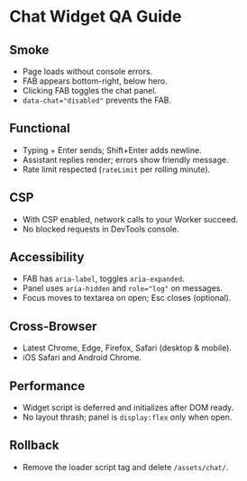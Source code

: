 # Chat Widget QA Guide

## Smoke
- Page loads without console errors.
- FAB appears bottom-right, below hero.
- Clicking FAB toggles the chat panel.
- `data-chat="disabled"` prevents the FAB.

## Functional
- Typing + Enter sends; Shift+Enter adds newline.
- Assistant replies render; errors show friendly message.
- Rate limit respected (`rateLimit` per rolling minute).

## CSP
- With CSP enabled, network calls to your Worker succeed.
- No blocked requests in DevTools console.

## Accessibility
- FAB has `aria-label`, toggles `aria-expanded`.
- Panel uses `aria-hidden` and `role="log"` on messages.
- Focus moves to textarea on open; Esc closes (optional).

## Cross-Browser
- Latest Chrome, Edge, Firefox, Safari (desktop & mobile).
- iOS Safari and Android Chrome.

## Performance
- Widget script is deferred and initializes after DOM ready.
- No layout thrash; panel is `display:flex` only when open.

## Rollback
- Remove the loader script tag and delete `/assets/chat/`.
